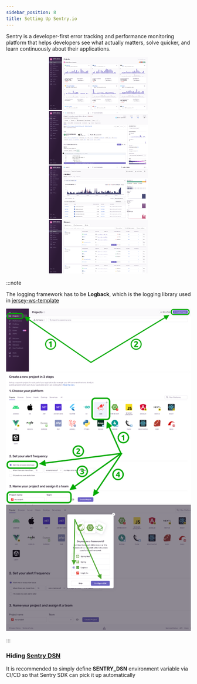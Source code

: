 ```yaml
---
sidebar_position: 8
title: Setting Up Sentry.io
---
```


Sentry is a developer-first error tracking and performance monitoring platform that helps developers see what actually
matters, solve quicker, and learn continuously about their applications.

<p align="center">
  <img src="https://github.com/getsentry/sentry/raw/master/.github/screenshots/projects.png" width="270" />
  <img src="https://github.com/getsentry/sentry/raw/master/.github/screenshots/issue-details.png" width="270" />
  <img src="https://github.com/getsentry/sentry/raw/master/.github/screenshots/transaction-summary.png" width="270" />
  <img src="https://github.com/getsentry/sentry/raw/master/.github/screenshots/releases.png" width="270" />
</p>

:::note

The logging framework has to be <b>Logback</b>, which is the logging library used in
[jersey-ws-template][jersey-ws-template]

![Error loading setup-sentry-1.png](./img/setup-sentry-1.png)
![Error loading setup-sentry-2.png](./img/setup-sentry-2.png)
![Error loading setup-sentry-3.png](./img/setup-sentry-3.png)

:::

### Hiding [Sentry DSN](https://docs.sentry.io/platforms/java/guides/logback/#dsn-configuration)

It is recommended to simply define **SENTRY_DSN** environment variable via CI/CD so that Sentry SDK can pick it up
automatically

[jersey-ws-template]: https://github.com/QubitPi/jersey-ws-template
